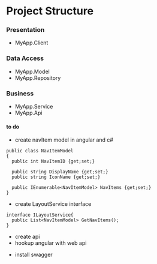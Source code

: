 # Project Structure

### Presentation
* MyApp.Client

### Data Access
* MyApp.Model
* MyApp.Repository

### Business
* MyApp.Service
* MyApp.Api


#### to do
* create navItem model in angular and c#
```
public class NavItemModel
{
  public int NavItemID {get;set;}
  
  public string DisplayName {get;set;}
  public string IconName {get;set;}
  
  public IEnumerable<NavItemModel> NavItems {get;set;}
}
```
* create LayoutService interface
```
interface ILayoutService{
  public List<NavItemModel> GetNavItems();
}
```
* create api
* hookup angular with web api
 - install swagger

